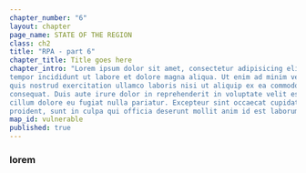 ```yaml
---
chapter_number: "6"
layout: chapter
page_name: STATE OF THE REGION
class: ch2
title: "RPA - part 6"
chapter_title: Title goes here
chapter_intro: "Lorem ipsum dolor sit amet, consectetur adipisicing elit, sed do eiusmod
tempor incididunt ut labore et dolore magna aliqua. Ut enim ad minim veniam,
quis nostrud exercitation ullamco laboris nisi ut aliquip ex ea commodo
consequat. Duis aute irure dolor in reprehenderit in voluptate velit esse
cillum dolore eu fugiat nulla pariatur. Excepteur sint occaecat cupidatat non
proident, sunt in culpa qui officia deserunt mollit anim id est laborum."
map_id: vulnerable
published: true
---
```



### lorem